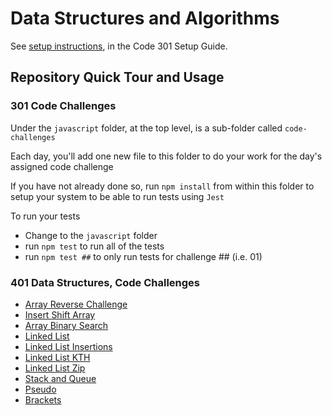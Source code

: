 # Data Structures and Algorithms

See [setup instructions](https://codefellows.github.io/setup-guide/code-301/3-code-challenges), in the Code 301 Setup Guide.

## Repository Quick Tour and Usage

### 301 Code Challenges

Under the `javascript` folder, at the top level, is a sub-folder called `code-challenges`

Each day, you'll add one new file to this folder to do your work for the day's assigned code challenge

If you have not already done so, run `npm install` from within this folder to setup your system to be able to run tests using `Jest`

To run your tests

- Change to the `javascript` folder
- run `npm test` to run all of the tests
- run `npm test ##` to only run tests for challenge ## (i.e. 01)

### 401 Data Structures, Code Challenges

- [Array Reverse Challenge](./javascript/class401-challenges/array.reverse.md)
- [Insert Shift Array](./javascript/class401-challenges/array-insert-shift.md)
- [Array Binary Search](./javascript/class401-challenges/array-binary-search.md)
- [Linked List](./javascript/linked-list/README.md)
- [Linked List Insertions](./javascript/linked-list/insertions.md)
- [Linked List KTH](./javascript/linked-list/kth.md)
- [Linked List Zip](./javascript/linked-list/ziplist.md)
- [Stack and Queue](./javascript/stack-and-queue/stack-and-queue.md)
- [Pseudo](./javascript/stack-and-queue/pseudo.md)
- [Brackets](./javascript//stack-and-queue/bracket.md)
